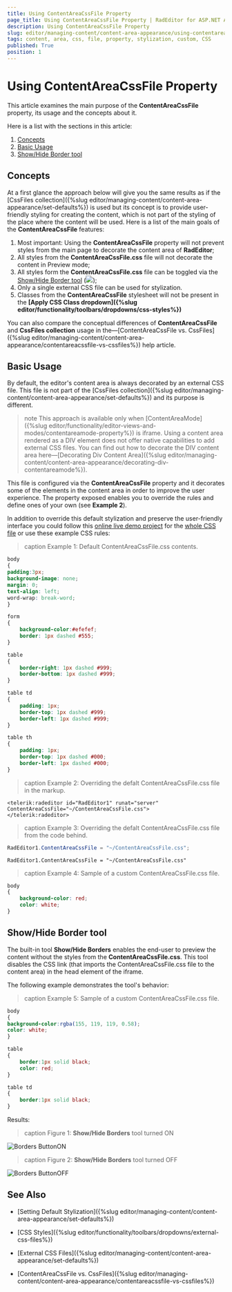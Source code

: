 ```yaml
---
title: Using ContentAreaCssFile Property
page_title: Using ContentAreaCssFile Property | RadEditor for ASP.NET AJAX Documentation
description: Using ContentAreaCssFile Property
slug: editor/managing-content/content-area-appearance/using-contentareacssfile-property
tags: content, area, css, file, property, stylization, custom, CSS
published: True
position: 1
---
```


# Using ContentAreaCssFile Property

This article examines the main purpose of the **ContentAreaCssFile** property, its usage and the concepts about it.

Here is a list with the sections in this article:

1. [Concepts](#concepts)
1. [Basic Usage](#basic-usage)
1. [Show/Hide Border tool](#showhide-border-tool)


## Concepts

At a first glance the approach below will give you the same results as if the [CssFiles collection]({%slug editor/managing-content/content-area-appearance/set-defaults%}) is used but its concept is to provide user-friendly styling for creating the content, which is not part of the styling of the place where the content will be used. Here is a list of the main goals of the **ContentAreaCssFile** features: 

1. Most important: Using the **ContentAreaCssFile** property will not prevent styles from the main page to decorate the content area of **RadEditor**;
2. All styles from the **ContentAreaCssFile.css** file will not decorate the content in Preview mode;
3. All styles form the **ContentAreaCssFile.css** file can be toggled via the [Show/Hide Border tool](#showhide-border-tool) (![](images/editor-toggletableborder.gif));
4. Only a single external CSS file can be used for stylization.
5. Classes from the **ContentAreaCssFile** stylesheet will not be present in the **[Apply CSS Class dropdown]({%slug editor/functionality/toolbars/dropdowns/css-styles%})**


You can also compare the conceptual differences of **ContentAreaCssFile** and **CssFiles collection** usage in the—[ContentAreaCssFile vs. CssFiles]({%slug editor/managing-content/content-area-appearance/contentareacssfile-vs-cssfiles%}) help article.

## Basic Usage

By default, the editor's content area is always decorated by an external CSS file. This file is not part of the [CssFiles collection]({%slug editor/managing-content/content-area-appearance/set-defaults%}) and its purpose is different. 

>note This approach is available only when [ContentAreaMode]({%slug editor/functionality/editor-views-and-modes/contentareamode-property%}) is iframe. Using a content area rendered as a DIV element does not offer native capabilities to add external CSS files. You can find out how to decorate the DIV content area here—[Decorating Div Content Area]({%slug editor/managing-content/content-area-appearance/decorating-div-contentareamode%}). 

This file is configured via the **ContentAreaCssFile** property and it decorates some of the elements in the content area in order to improve the user experience. The property exposed enables you to override the rules and define ones of your own (see **Example 2**).

In addition to override this default stylization and preserve the user-friendly interface you could follow this [online live demo project](https://demos.telerik.com/aspnet-ajax/editor/examples/settingcontentareadefaults/defaultcs.aspx#qsf-demo-source) for the [whole CSS file](https://demos.telerik.com/aspnet-ajax/editor/examples/settingcontentareadefaults/EditorDefaultStylizaton.css) or use these example CSS rules:

>caption Example 1: Default ContentAreaCssFile.css contents.

````CSS
body 
{
padding:3px;
background-image: none;
margin: 0;
text-align: left;
word-wrap: break-word;
}

form 
{
	background-color:#efefef;
	border: 1px dashed #555;
}

table 
{
	border-right: 1px dashed #999;
	border-bottom: 1px dashed #999;
}

table td 
{
	padding: 1px;
	border-top: 1px dashed #999;
	border-left: 1px dashed #999;
}

table th 
{
	padding: 1px;
	border-top: 1px dashed #000;
	border-left: 1px dashed #000;
}
````


>caption Example 2: Overriding the defalt ContentAreaCssFile.css file in the markup.


````ASP.NET
<telerik:radeditor id="RadEditor1" runat="server" ContentAreaCssFile="~/ContentAreaCssFile.css">
</telerik:radeditor>
````

>caption Example 3: Overriding the defalt ContentAreaCssFile.css file from the code behind.

````C#
RadEditor1.ContentAreaCssFile = "~/ContentAreaCssFile.css";
````
````VB
RadEditor1.ContentAreaCssFile = "~/ContentAreaCssFile.css"
````

>caption Example 4: Sample of a custom ContentAreaCssFile.css file.

````CSS
body
{
	background-color: red;
	color: white;
}
````

## Show/Hide Border tool

The built-in tool **Show/Hide Borders** enables the end-user to preview the content without the styles from the **ContentAreaCssFile.css**. This tool disables the CSS link (that imports the ContentAreaCssFile.css file to the content area) in the head element of the iframe.

The following example demonstrates the tool's behavior:

>caption Example 5: Sample of a custom ContentAreaCssFile.css file.

````CSS
body 
{
background-color:rgba(155, 119, 119, 0.58);
color: white;
}

table 
{
	border:1px solid black;
	color: red;
}

table td 
{
	border:1px solid black;
}
````

Results:

>caption Figure 1: **Show/Hide Borders** tool turned ON

![Borders ButtonON](images/BordersButtonON.png)

>caption Figure 2: **Show/Hide Borders** tool turned OFF

![Borders ButtonOFF](images/BordersButtonOFF.png)

## See Also

* [Setting Default Stylization]({%slug editor/managing-content/content-area-appearance/set-defaults%})

* [CSS Styles]({%slug editor/functionality/toolbars/dropdowns/external-css-files%})

* [External CSS Files]({%slug editor/managing-content/content-area-appearance/set-defaults%})

* [ContentAreaCssFile vs. CssFiles]({%slug editor/managing-content/content-area-appearance/contentareacssfile-vs-cssfiles%})

